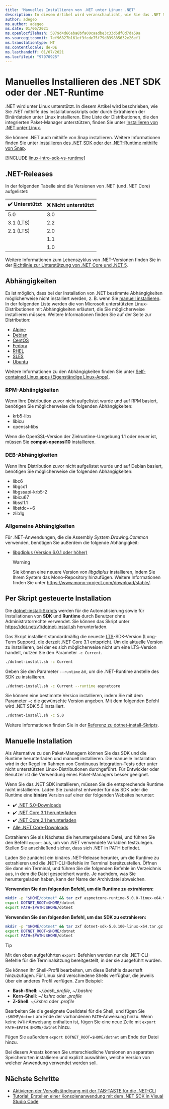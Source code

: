 ```yaml
---
title: 'Manuelles Installieren von .NET unter Linux: .NET'
description: In diesem Artikel wird veranschaulicht, wie Sie das .NET SDK und die .NET-Runtime ohne Paket-Manager unter Linux installieren. Verwenden Sie das Installationsskript, oder extrahieren Sie die Binärdateien manuell.
author: adegeo
ms.author: adegeo
ms.date: 01/06/2021
ms.openlocfilehash: 5879d4d66aba8bfa00caadbe3c33d6df0d7da59a
ms.sourcegitcommit: 7ef96827b161ef3fcde75f79d839885632e26ef1
ms.translationtype: HT
ms.contentlocale: de-DE
ms.lasthandoff: 01/07/2021
ms.locfileid: "97970925"
---
```

# <a name="install-the-net-sdk-or-the-net-runtime-manually"></a>Manuelles Installieren des .NET SDK oder der .NET-Runtime

.NET wird unter Linux unterstützt. In diesem Artikel wird beschrieben, wie Sie .NET mithilfe des Installationsskripts oder durch Extrahieren der Binärdateien unter Linux installieren. Eine Liste der Distributionen, die den integrierten Paket-Manager unterstützen, finden Sie unter [Installieren von .NET unter Linux](linux.md).

Sie können .NET auch mithilfe von Snap installieren. Weitere Informationen finden Sie unter [Installieren des .NET SDK oder der .NET-Runtime mithilfe von Snap](linux-snap.md).

[!INCLUDE [linux-intro-sdk-vs-runtime](includes/linux-intro-sdk-vs-runtime.md)]

## <a name="net-releases"></a>.NET-Releases

In der folgenden Tabelle sind die Versionen von .NET (und .NET Core) aufgelistet:

| ✔️ Unterstützt | ❌ Nicht unterstützt |
|-------------|---------------|
| 5.0         | 3.0           |
| 3.1 (LTS)   | 2.2           |
| 2.1 (LTS)   | 2.0           |
|             | 1.1           |
|             | 1.0           |

Weitere Informationen zum Lebenszyklus von .NET-Versionen finden Sie in der [Richtlinie zur Unterstützung von .NET Core und .NET 5](https://dotnet.microsoft.com/platform/support/policy/dotnet-core).

## <a name="dependencies"></a>Abhängigkeiten

Es ist möglich, dass bei der Installation von .NET bestimmte Abhängigkeiten möglicherweise nicht installiert werden, z. B. wenn Sie [manuell installieren](#manual-install). In der folgenden Liste werden die von Microsoft unterstützten Linux-Distributionen mit Abhängigkeiten erläutert, die Sie möglicherweise installieren müssen. Weitere Informationen finden Sie auf der Seite zur Distribution:

- [Alpine](linux-alpine.md#dependencies)
- [Debian](linux-debian.md#dependencies)
- [CentOS](linux-centos.md#dependencies)
- [Fedora](linux-fedora.md#dependencies)
- [RHEL](linux-rhel.md#dependencies)
- [SLES](linux-sles.md#dependencies)
- [Ubuntu](linux-ubuntu.md#dependencies)

Weitere Informationen zu den Abhängigkeiten finden Sie unter [Self-contained Linux apps (Eigenständige Linux-Apps)](https://github.com/dotnet/core/blob/master/Documentation/self-contained-linux-apps.md).

### <a name="rpm-dependencies"></a>RPM-Abhängigkeiten

Wenn Ihre Distribution zuvor nicht aufgelistet wurde und auf RPM basiert, benötigen Sie möglicherweise die folgenden Abhängigkeiten:

- krb5-libs
- libicu
- openssl-libs

Wenn die OpenSSL-Version der Zielruntime-Umgebung 1.1 oder neuer ist, müssen Sie **compat-openssl10** installieren.

### <a name="deb-dependencies"></a>DEB-Abhängigkeiten

Wenn Ihre Distribution zuvor nicht aufgelistet wurde und auf Debian basiert, benötigen Sie möglicherweise die folgenden Abhängigkeiten:

- libc6
- libgcc1
- libgssapi-krb5-2
- libicu67
- libssl1.1
- libstdc++6
- zlib1g

### <a name="common-dependencies"></a>Allgemeine Abhängigkeiten

Für .NET-Anwendungen, die die Assembly *System.Drawing.Common* verwenden, benötigen Sie außerdem die folgende Abhängigkeit:

- [libgdiplus (Version 6.0.1 oder höher)](https://www.mono-project.com/docs/gui/libgdiplus/)

  > [!WARNING]
  > Sie können eine neuere Version von *libgdiplus* installieren, indem Sie Ihrem System das Mono-Repository hinzufügen. Weitere Informationen finden Sie unter <https://www.mono-project.com/download/stable/>.

## <a name="scripted-install"></a>Per Skript gesteuerte Installation

Die [dotnet-install-Skripts](../tools/dotnet-install-script.md) werden für die Automatisierung sowie für Installationen von **SDK** und **Runtime** durch Benutzer ohne Administratorrechte verwendet. Sie können das Skript unter <https://dot.net/v1/dotnet-install.sh> herunterladen.

Das Skript installiert standardmäßig die neueste [LTS](https://dotnet.microsoft.com/platform/support/policy/dotnet-core)-SDK-Version (Long-Term Support), die derzeit .NET Core 3.1 entspricht. Um die aktuelle Version zu installieren, bei der es sich möglicherweise nicht um eine LTS-Version handelt, nutzen Sie den Parameter `-c Current`.

```bash
./dotnet-install.sh -c Current
```

Geben Sie den Parameter `--runtime` an, um die .NET-Runtime anstelle des SDK zu installieren.

```bash
./dotnet-install.sh -c Current --runtime aspnetcore
```

Sie können eine bestimmte Version installieren, indem Sie mit dem Parameter `-c` die gewünschte Version angeben. Mit dem folgenden Befehl wird .NET SDK 5.0 installiert.

```bash
./dotnet-install.sh -c 5.0
```

Weitere Informationen finden Sie in der [ Referenz zu dotnet-install-Skripts](../tools/dotnet-install-script.md).

## <a name="manual-install"></a>Manuelle Installation

<!-- Note, this content is copied in macos.md. Any fixes should be applied there too, though content may be different -->

Als Alternative zu den Paket-Managern können Sie das SDK und die Runtime herunterladen und manuell installieren. Die manuelle Installation wird in der Regel im Rahmen von Continuous Integration-Tests oder unter nicht unterstützten Linux-Distributionen durchgeführt. Für Entwickler oder Benutzer ist die Verwendung eines Paket-Managers besser geeignet.

Wenn Sie das .NET SDK installieren, müssen Sie die entsprechende Runtime nicht installieren. Laden Sie zunächst entweder für das SDK oder die Runtime eine **binäre** Version auf einer der folgenden Websites herunter:

- ✔️ [.NET 5.0-Downloads](https://dotnet.microsoft.com/download/dotnet/5.0)
- ✔️ [.NET Core 3.1 herunterladen](https://dotnet.microsoft.com/download/dotnet-core/3.1)
- ✔️ [.NET Core 2.1 herunterladen](https://dotnet.microsoft.com/download/dotnet-core/2.1)
- [Alle .NET Core-Downloads](https://dotnet.microsoft.com/download/dotnet-core)

Extrahieren Sie als Nächstes die heruntergeladene Datei, und führen Sie den Befehl `export` aus, um von .NET verwendete Variablen festzulegen. Stellen Sie anschließend sicher, dass sich .NET in PATH befindet.

Laden Sie zunächst ein binäres .NET-Release herunter, um die Runtime zu extrahieren und die .NET-CLI-Befehle im Terminal bereitzustellen. Öffnen Sie dann ein Terminal, und führen Sie die folgenden Befehle im Verzeichnis aus, in dem die Datei gespeichert wurde. Je nachdem, was Sie heruntergeladen haben, kann der Name der Archivdatei abweichen.

**Verwenden Sie den folgenden Befehl, um die Runtime zu extrahieren:**

```bash
mkdir -p "$HOME/dotnet" && tar zxf aspnetcore-runtime-5.0.0-linux-x64.tar.gz -C "$HOME/dotnet"
export DOTNET_ROOT=$HOME/dotnet
export PATH=$PATH:$HOME/dotnet
```

**Verwenden Sie den folgenden Befehl, um das SDK zu extrahieren:**

```bash
mkdir -p "$HOME/dotnet" && tar zxf dotnet-sdk-5.0.100-linux-x64.tar.gz -C "$HOME/dotnet"
export DOTNET_ROOT=$HOME/dotnet
export PATH=$PATH:$HOME/dotnet
```

> [!TIP]
> Mit den oben aufgeführten `export`-Befehlen werden nur die .NET-CLI-Befehle für die Terminalsitzung bereitgestellt, in der sie ausgeführt wurden.
>
> Sie können Ihr Shell-Profil bearbeiten, um diese Befehle dauerhaft hinzuzufügen. Für Linux sind verschiedene Shells verfügbar, die jeweils über ein anderes Profil verfügen. Zum Beispiel:
>
> - **Bash-Shell**: *~/.bash_profile*, *~/.bashrc*
> - **Korn-Shell**: *~/.kshrc* oder *.profile*
> - **Z-Shell**: *~/.kshrc* oder *.profile*
>
> Bearbeiten Sie die geeignete Quelldatei für die Shell, und fügen Sie `:$HOME/dotnet` am Ende der vorhandenen `PATH`-Anweisung hinzu. Wenn keine `PATH`-Anweisung enthalten ist, fügen Sie eine neue Zeile mit `export PATH=$PATH:$HOME/dotnet` hinzu.
>
> Fügen Sie außerdem `export DOTNET_ROOT=$HOME/dotnet` am Ende der Datei hinzu.

Bei diesem Ansatz können Sie unterschiedliche Versionen an separaten Speicherorten installieren und explizit auswählen, welche Version von welcher Anwendung verwendet werden soll.

## <a name="next-steps"></a>Nächste Schritte

- [Aktivieren der Vervollständigung mit der TAB-TASTE für die .NET-CLI](../tools/enable-tab-autocomplete.md)
- [Tutorial: Erstellen einer Konsolenanwendung mit dem .NET SDK in Visual Studio Code](../tutorials/with-visual-studio-code.md)
